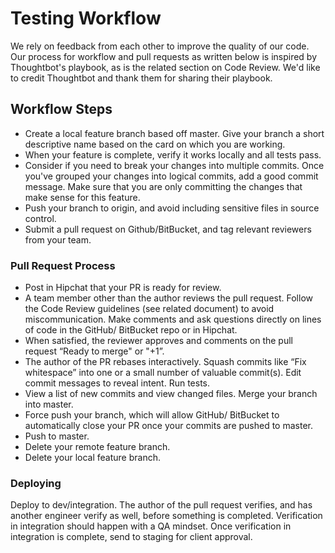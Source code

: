 # Testing Workflow

We rely on feedback from each other to improve the quality of our code. Our process for workflow and pull requests as written below is inspired by Thoughtbot's playbook, as is the related section on Code Review. We'd like to credit Thoughtbot and thank them for sharing their playbook.

## Workflow Steps

* Create a local feature branch based off master. Give your branch a short descriptive name based on the card on which you are working.
* When your feature is complete, verify it works locally and all tests pass.
* Consider if you need to break your changes into multiple commits. Once you've grouped your changes into logical commits, add a good commit message. Make sure that you are only committing the changes that make sense for this feature.
* Push your branch to origin, and avoid including sensitive files in source control.
* Submit a pull request on Github/BitBucket, and tag relevant reviewers from your team.

### Pull Request Process

* Post in Hipchat that your PR is ready for review.
* A team member other than the author reviews the pull request. Follow the Code Review guidelines (see related document) to avoid miscommunication. Make comments and ask questions directly on lines of code in the GitHub/ BitBucket repo or in Hipchat.
* When satisfied, the reviewer approves and comments on the pull request “Ready to merge" or "+1”.
* The author of the PR rebases interactively. Squash commits like “Fix whitespace” into one or a small number of valuable commit(s). Edit commit messages to reveal intent. Run tests.
* View a list of new commits and view changed files. Merge your branch into master.
* Force push your branch, which will allow GitHub/ BitBucket to automatically close your PR once your commits are pushed to master.
* Push to master.
* Delete your remote feature branch.
* Delete your local feature branch.

### Deploying

Deploy to dev/integration. The author of the pull request verifies, and has another engineer verify as well, before something is completed. Verification in integration should happen with a QA mindset. Once verification in integration is complete, send to staging for client approval.

